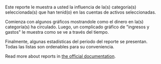 Este reporte le muestra a usted la influencia de la(s) categoría(s) seleccionada(s) que han tenid(o) en las cuentas de activos seleccionadas.

Comienza con algunos gráficos mostrandole como el dinero en la(s) categoría(s) ha circulado. Luego, un complicado gráfico de "ingresos y gastos" le muestra como se ve a través del tiempo.

Finalmente, algunas estadísticas del periodo del reporte se presentan. Todas las listas son ordenables para su conveniencia.

Read more about reports in [the official documentation](https://docs.firefly-iii.org/advanced-concepts/reports).